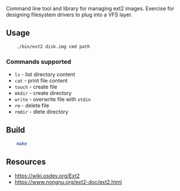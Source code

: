 Command line tool and library for managing ext2 images.
Exercise for designing filesystem drivers to plug into a VFS layer.

## Usage

```bash
    ./bin/ext2 disk.img cmd path
```

### Commands supported

- `ls` - list directory content
- `cat` - print file content
- `touch` - create file
- `mkdir` - create directory
- `write` - overwrite file with `stdin`
- `rm` - delete file
- `rmdir` - dlete directory

## Build

```bash
    make
```

## Resources

- https://wiki.osdev.org/Ext2
- https://www.nongnu.org/ext2-doc/ext2.html